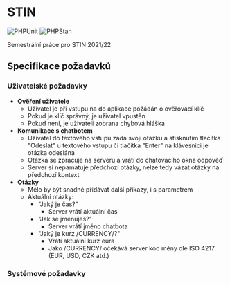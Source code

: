 # STIN
![PHPUnit](https://github.com/vvoleman/stin/actions/workflows/phpunit.yml/badge.svg)
![PHPStan](https://github.com/vvoleman/stin/actions/workflows/phpstan.yml/badge.svg)

Semestrální práce pro STIN 2021/22

## Specifikace požadavků
### Uživatelské požadavky
- **Ověření uživatele**
	- Uživatel je při vstupu na do aplikace požádán o ověřovací klíč
	- Pokud je klíč správný, je uživatel vpustěn
	- Pokud není, je uživateli zobrana chybová hláška
- **Komunikace s chatbotem**
	-  Uživatel do textového vstupu zadá svojí otázku a stisknutím tlačítka "Odeslat" u textového vstupu či tlačítka "Enter" na klávesnici je otázka odeslána
	- Otázka se zpracuje na serveru a vrátí do chatovacího okna odpověď
	- Server si nepamatuje předchozí otázky, nelze tedy vázat otázky na předchozí kontext
- **Otázky**
	- Mělo by být snadné přidávat další příkazy, i s parametrem
	- Aktuální otázky:
		- "Jaký je čas?"
			- Server vrátí aktuální čas
		- "Jak se jmenuješ?"
			- Server vrátí jméno chatbota
		- "Jaký je kurz /CURRENCY/?"
			- Vrátí aktuální kurz eura
			- Jako  /CURRENCY/ očekává server kód měny dle ISO 4217 (EUR, USD, CZK atd.)
### Systémové požadavky
